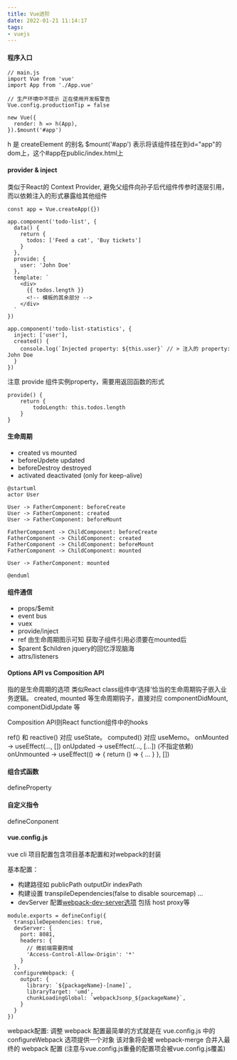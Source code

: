```yaml
---
title: Vue进阶
date: 2022-01-21 11:14:17
tags:
- vuejs
---
```

#### 程序入口
```
// main.js
import Vue from 'vue'
import App from './App.vue'

// 生产环境中不提示 正在使用开发板警告
Vue.config.productionTip = false

new Vue({
  render: h => h(App),
}).$mount('#app')

```
h 是 createElement 的别名
$mount('#app') 表示将该组件挂在到id="app"的dom上，这个#app在public/index.html上
#### provider & inject
类似于React的 Context Provider, 避免父组件向孙子后代组件传参时逐层引用，而以依赖注入的形式暴露给其他组件
```
const app = Vue.createApp({})

app.component('todo-list', {
  data() {
    return {
      todos: ['Feed a cat', 'Buy tickets']
    }
  },
  provide: {
    user: 'John Doe'
  },
  template: `
    <div>
      {{ todos.length }}
      <!-- 模板的其余部分 -->
    </div>
  `
})

app.component('todo-list-statistics', {
  inject: ['user'],
  created() {
    console.log(`Injected property: ${this.user}` // > 注入的 property: John Doe
  }
})
```
注意 provide 组件实例property，需要用返回函数的形式
```
provide() {
    return {
        todoLength: this.todos.length
    }
}
```
#### 生命周期
+ created vs mounted
+ beforeUpdete updated
+ beforeDestroy destroyed
+ activated deactivated (only for keep-alive)

```plantuml
@startuml
actor User

User -> FatherComponent: beforeCreate
User -> FatherComponent: created
User -> FatherComponent: beforeMount

FatherComponent -> ChildComponent: beforeCreate
FatherComponent -> ChildComponent: created
FatherComponent -> ChildComponent: beforeMount
FatherComponent -> ChildComponent: mounted

User -> FatherComponent: mounted

@enduml

```

#### 组件通信
+ props/$emit
+ event bus
+ vuex
+ provide/inject
+ ref 由生命周期图示可知 获取子组件引用必须要在mounted后
+ $parent $children jquery的回忆浮现脑海
+ attrs/listeners 


#### Options API vs Composition API
 指的是生命周期的选项 类似React class组件中‘选择’恰当的生命周期钩子嵌入业务逻辑。 created, mounted 等生命周期钩子，直接对应 componentDidMount, componentDidUpdate 等

Composition API则React function组件中的hooks

ref() 和 reactive() 对应 useState。
computed() 对应 useMemo。
onMounted -> useEffect(..., [])
onUpdated -> useEffect(..., [...]) (不指定依赖)
onUnmounted -> useEffect(() => { return () => { ... } }, [])
#### 组合式函数
defineProperty
#### 自定义指令

defineConponent

#### vue.config.js
vue cli 项目配置包含项目基本配置和对webpack的封装

基本配置：
+ 构建路径如 publicPath outputDir indexPath
+ 构建设置 transpileDependencies(false to disable sourcemap) ...
+ devServer 配置[webpack-dev-server选项](https://webpack.js.org/configuration/dev-server/) 包括 host proxy等
```
module.exports = defineConfig({
  transpileDependencies: true,
  devServer: {
    port: 8081,
    headers: {
      // 微前端需要跨域
      'Access-Control-Allow-Origin': '*'
    }
  },
  configureWebpack: {
    output: {
      library: `${packageName}-[name]`,
      libraryTarget: 'umd',
      chunkLoadingGlobal: `webpackJsonp_${packageName}`,
    }
  }
})
```
webpack配置:
调整 webpack 配置最简单的方式就是在 vue.config.js 中的 configureWebpack 选项提供一个对象 该对象将会被 webpack-merge 合并入最终的 webpack 配置 (注意与vue.config.js重叠的配置项会被vue.config.js覆盖)